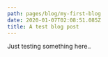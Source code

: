 ```yaml
---
path: pages/blog/my-first-blog
date: 2020-01-07T02:08:51.085Z
title: A test blog post
---
```

Just testing something here..
